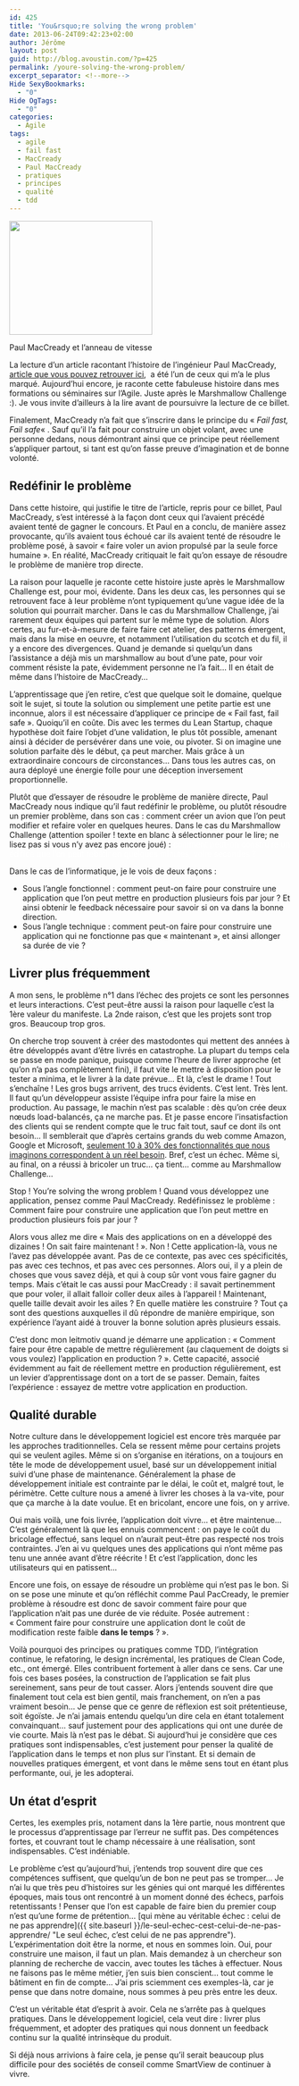 ```yaml
---
id: 425
title: 'You&rsquo;re solving the wrong problem'
date: 2013-06-24T09:42:23+02:00
author: Jérôme
layout: post
guid: http://blog.avoustin.com/?p=425
permalink: /youre-solving-the-wrong-problem/
excerpt_separator: <!--more-->
Hide SexyBookmarks:
  - "0"
Hide OgTags:
  - "0"
categories:
  - Agile
tags:
  - agile
  - fail fast
  - MacCready
  - Paul MacCready
  - pratiques
  - principes
  - qualité
  - tdd
---
```


<div style="width: 266px" class="wp-caption alignleft">
  <img class="  " alt="" src="https://upload.wikimedia.org/wikipedia/commons/9/92/Paul_maccready.jpg" width="256" height="204" />
  
  <p class="wp-caption-text">
    Paul MacCready et l&rsquo;anneau de vitesse
  </p>
</div>

La lecture d&rsquo;un article racontant l&rsquo;histoire de l&rsquo;ingénieur Paul MacCready, <a href="http://www.azarask.in/blog/post/the-wrong-problem/" target="_blank">article que vous pouvez retrouver ici</a>,  a été l&rsquo;un de ceux qui m&rsquo;a le plus marqué. Aujourd&rsquo;hui encore, je raconte cette fabuleuse histoire dans mes formations ou séminaires sur l&rsquo;Agile. Juste après le Marshmallow Challenge :). Je vous invite d&rsquo;ailleurs à la lire avant de poursuivre la lecture de ce billet.

Finalement, MacCready n&rsquo;a fait que s&rsquo;inscrire dans le principe du « _Fail fast, Fail safe_« . Sauf qu&rsquo;il l&rsquo;a fait pour construire un objet volant, avec une personne dedans, nous démontrant ainsi que ce principe peut réellement s&rsquo;appliquer partout, si tant est qu&rsquo;on fasse preuve d&rsquo;imagination et de bonne volonté.<!--more-->

## Redéfinir le problème

Dans cette histoire, qui justifie le titre de l&rsquo;article, repris pour ce billet, Paul MacCready, s&rsquo;est intéressé à la façon dont ceux qui l&rsquo;avaient précédé avaient tenté de gagner le concours. Et Paul en a conclu, de manière assez provocante, qu&rsquo;ils avaient tous échoué car ils avaient tenté de résoudre le problème posé, à savoir « faire voler un avion propulsé par la seule force humaine ». En réalité, MacCready critiquait le fait qu&rsquo;on essaye de résoudre le problème de manière trop directe.

La raison pour laquelle je raconte cette histoire juste après le Marshmallow Challenge est, pour moi, évidente. Dans les deux cas, les personnes qui se retrouvent face à leur problème n&rsquo;ont typiquement qu&rsquo;une vague idée de la solution qui pourrait marcher. Dans le cas du Marshmallow Challenge, j&rsquo;ai rarement deux équipes qui partent sur le même type de solution. Alors certes, au fur-et-à-mesure de faire faire cet atelier, des patterns émergent, mais dans la mise en oeuvre, et notamment l&rsquo;utilisation du scotch et du fil, il y a encore des divergences. Quand je demande si quelqu&rsquo;un dans l&rsquo;assistance a déjà mis un marshmallow au bout d&rsquo;une pate, pour voir comment résiste la pate, évidemment personne ne l&rsquo;a fait&#8230; Il en était de même dans l&rsquo;histoire de MacCready&#8230;

L&rsquo;apprentissage que j&rsquo;en retire, c&rsquo;est que quelque soit le domaine, quelque soit le sujet, si toute la solution ou simplement une petite partie est une inconnue, alors il est nécessaire d&rsquo;appliquer ce principe de « Fail fast, fail safe ». Quoiqu&rsquo;il en coûte. Dis avec les termes du Lean Startup, chaque hypothèse doit faire l&rsquo;objet d&rsquo;une validation, le plus tôt possible, amenant ainsi à décider de persévérer dans une voie, ou pivoter. Si on imagine une solution parfaite dès le début, ça peut marcher. Mais grâce à un extraordinaire concours de circonstances&#8230; Dans tous les autres cas, on aura déployé une énergie folle pour une déception inversement proportionnelle.

Plutôt que d&rsquo;essayer de résoudre le problème de manière directe, Paul MacCready nous indique qu&rsquo;il faut redéfinir le problème, ou plutôt résoudre un premier problème, dans son cas : comment créer un avion que l&rsquo;on peut modifier et refaire voler en quelques heures. Dans le cas du Marshmallow Challenge (attention spoiler ! texte en blanc à sélectionner pour le lire; ne lisez pas si vous n&rsquo;y avez pas encore joué) : <span style="color: #ffffff;">comment peut-on construire un édifice que l&rsquo;on peut rebâtir en quelques minutes, voire secondes ?</span>

Dans le cas de l&rsquo;informatique, je le vois de deux façons :

  * Sous l&rsquo;angle fonctionnel : comment peut-on faire pour construire une application que l&rsquo;on peut mettre en production plusieurs fois par jour ? Et ainsi obtenir le feedback nécessaire pour savoir si on va dans la bonne direction.
  * Sous l&rsquo;angle technique : comment peut-on faire pour construire une application qui ne fonctionne pas que « maintenant », et ainsi allonger sa durée de vie ?

## Livrer plus fréquemment

A mon sens, le problème n°1 dans l&rsquo;échec des projets ce sont les personnes et leurs interactions. C&rsquo;est peut-être aussi la raison pour laquelle c&rsquo;est la 1ère valeur du manifeste. La 2nde raison, c&rsquo;est que les projets sont trop gros. Beaucoup trop gros.

On cherche trop souvent à créer des mastodontes qui mettent des années à être développés avant d&rsquo;être livrés en catastrophe. La plupart du temps cela se passe en mode panique, puisque comme l&rsquo;heure de livrer approche (et qu&rsquo;on n&rsquo;a pas complètement fini), il faut vite le mettre à disposition pour le tester a minima, et le livrer à la date prévue&#8230; Et là, c&rsquo;est le drame ! Tout s’enchaîne ! Les gros bugs arrivent, des trucs évidents. C&rsquo;est lent. Très lent. Il faut qu&rsquo;un développeur assiste l&rsquo;équipe infra pour faire la mise en production. Au passage, le machin n&rsquo;est pas scalable : dès qu&rsquo;on crée deux nœuds load-balancés, ça ne marche pas. Et je passe encore l&rsquo;insatisfaction des clients qui se rendent compte que le truc fait tout, sauf ce dont ils ont besoin&#8230; Il semblerait que d&rsquo;après certains grands du web comme Amazon, Google et Microsoft, <a href="http://ai.stanford.edu/~ronnyk/2012-09ACMRecSysNR.pdf" target="_blank">seulement 10 à 30% des fonctionnalités que nous imaginons correspondent à un réel besoin</a>. Bref, c&rsquo;est un échec. Même si, au final, on a réussi à bricoler un truc&#8230; ça tient&#8230; comme au Marshmallow Challenge&#8230;

Stop ! You&rsquo;re solving the wrong problem ! Quand vous développez une application, pensez comme Paul MacCready. Redéfinissez le problème : Comment faire pour construire une application que l&rsquo;on peut mettre en production plusieurs fois par jour ?

Alors vous allez me dire « Mais des applications on en a développé des dizaines ! On sait faire maintenant ! ». Non ! Cette application-là, vous ne l&rsquo;avez pas développée avant. Pas de ce contexte, pas avec ces spécificités, pas avec ces technos, et pas avec ces personnes. Alors oui, il y a plein de choses que vous savez déjà, et qui à coup sûr vont vous faire gagner du temps. Mais c&rsquo;était le cas aussi pour MacCready : il savait pertinemment que pour voler, il allait falloir coller deux ailes à l&rsquo;appareil ! Maintenant, quelle taille devait avoir les ailes ? En quelle matière les construire ? Tout ça sont des questions auxquelles il dû répondre de manière empirique, son expérience l&rsquo;ayant aidé à trouver la bonne solution après plusieurs essais.

C&rsquo;est donc mon leitmotiv quand je démarre une application : « Comment faire pour être capable de mettre régulièrement (au claquement de doigts si vous voulez) l&rsquo;application en production ? ». Cette capacité, associé évidemment au fait de réellement mettre en production régulièrement, est un levier d&rsquo;apprentissage dont on a tort de se passer. Demain, faites l&rsquo;expérience : essayez de mettre votre application en production.

## Qualité durable

Notre culture dans le développement logiciel est encore très marquée par les approches traditionnelles. Cela se ressent même pour certains projets qui se veulent agiles. Même si on s&rsquo;organise en itérations, on a toujours en tête le mode de développement usuel, basé sur un développement initial suivi d&rsquo;une phase de maintenance. Généralement la phase de développement initiale est contrainte par le délai, le coût et, malgré tout, le périmètre. Cette culture nous a amené à livrer les choses à la va-vite, pour que ça marche à la date voulue. Et en bricolant, encore une fois, on y arrive.

Oui mais voilà, une fois livrée, l&rsquo;application doit vivre&#8230; et être maintenue&#8230; C&rsquo;est généralement là que les ennuis commencent : on paye le coût du bricolage effectué, sans lequel on n&rsquo;aurait peut-être pas respecté nos trois contraintes. J&rsquo;en ai vu quelques unes des applications qui n&rsquo;ont même pas tenu une année avant d&rsquo;être réécrite ! Et c&rsquo;est l&rsquo;application, donc les utilisateurs qui en patissent&#8230;

Encore une fois, on essaye de résoudre un problème qui n&rsquo;est pas le bon. Si on se pose une minute et qu&rsquo;on réfléchit comme Paul PacCready, le premier problème à résoudre est donc de savoir comment faire pour que l&rsquo;application n&rsquo;ait pas une durée de vie réduite. Posée autrement : « Comment faire pour construire une application dont le coût de modification reste faible **dans le temps** ? ».

Voilà pourquoi des principes ou pratiques comme TDD, l&rsquo;intégration continue, le refatoring, le design incrémental, les pratiques de Clean Code, etc., ont émergé. Elles contribuent fortement à aller dans ce sens. Car une fois ces bases posées, la construction de l&rsquo;application se fait plus sereinement, sans peur de tout casser. Alors j&rsquo;entends souvent dire que finalement tout cela est bien gentil, mais franchement, on n&rsquo;en a pas vraiment besoin&#8230; Je pense que ce genre de réflexion est soit prétentieuse, soit égoïste. Je n&rsquo;ai jamais entendu quelqu&rsquo;un dire cela en étant totalement convainquant&#8230; sauf justement pour des applications qui ont une durée de vie courte. Mais là n&rsquo;est pas le débat. Si aujourd&rsquo;hui je considère que ces pratiques sont indispensables, c&rsquo;est justement pour penser la qualité de l&rsquo;application dans le temps et non plus sur l&rsquo;instant. Et si demain de nouvelles pratiques émergent, et vont dans le même sens tout en étant plus performante, oui, je les adopterai.

## Un état d&rsquo;esprit

Certes, les exemples pris, notament dans la 1ère partie, nous montrent que le processus d&rsquo;apprentissage par l&rsquo;erreur ne suffit pas. Des compétences fortes, et couvrant tout le champ nécessaire à une réalisation, sont indispensables. C&rsquo;est indéniable.

Le problème c&rsquo;est qu&rsquo;aujourd&rsquo;hui, j&rsquo;entends trop souvent dire que ces compétences suffisent, que quelqu&rsquo;un de bon ne peut pas se tromper&#8230; Je n&rsquo;ai lu que très peu d&rsquo;histoires sur les génies qui ont marqué les différentes époques, mais tous ont rencontré à un moment donné des échecs, parfois retentissants ! Penser que l&rsquo;on est capable de faire bien du premier coup n&rsquo;est qu&rsquo;une forme de prétention&#8230; [qui mène au véritable échec : celui de ne pas apprendre]({{ site.baseurl }}/le-seul-echec-cest-celui-de-ne-pas-apprendre/ "Le seul échec, c’est celui de ne pas apprendre"). L&rsquo;expérimentation doit être la norme, et nous en sommes loin. Oui, pour construire une maison, il faut un plan. Mais demandez à un chercheur son planning de recherche de vaccin, avec toutes les tâches à effectuer. Nous ne faisons pas le même métier, j&rsquo;en suis bien conscient&#8230; tout comme le bâtiment en fin de compte&#8230; J&rsquo;ai pris sciemment ces exemples-là, car je pense que dans notre domaine, nous sommes à peu près entre les deux.

C&rsquo;est un véritable état d&rsquo;esprit à avoir. Cela ne s&rsquo;arrête pas à quelques pratiques. Dans le développement logiciel, cela veut dire : livrer plus fréquemment, et adopter des pratiques qui nous donnent un feedback continu sur la qualité intrinsèque du produit.

Si déjà nous arrivions à faire cela, je pense qu&rsquo;il serait beaucoup plus difficile pour des sociétés de conseil comme SmartView de continuer à vivre.

